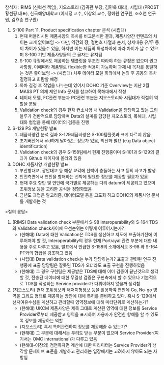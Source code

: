 참석자 : RIMS (신혁선 책임), 지오스토리 (김귀환 부장, 김민욱 대리), 시립대 (PROST 황선핑 대표), 한국해양대학교 (이서정 교수, 이창의 교수, 정혜원 연구원, 조호연 연구원, 김효승 연구원)

1. S-100 Part 11. Product specification chapter 분석 (시립대) 
	1. 현재 퍼블리시된 제품사양의 목차를 비교분석한 결과, 제품사양간 컨텐츠의 차이는 크게 없어보임
		-> 다만, 약간의 장, 절번호 나열과 순서, 상세내용 유/무 등이 차이가 있을수 있음, 하지만 이는 제품의 특성차이에 따라 차이가 날 수 있으며 S-100 기반 제품사양들의 큰 골자는 유지됨
	2. S-100 규정에서도 제공하는 템플릿을 무조건 따라야 하는 규정은 없으며 권고사항임, 이에따라 제품별로 flexible한 적용이 가능하며 과제 내 목차를 통일하는 것은 좋아보임
		-> (시립대) 차주 데이터 모델 회의에서 논의 후 공동의 목차 결정하고 회람할 예정
	3. 목차 결정 후 작업을 나누는데 있어서 DOHC 기준 Overview는 지난 2월 MASS PT 의제 제안 Info 문서를 참고하여 목해대에서 작성
	4. 데이터 모델, FC관련 부분과 PC관련 부분은 지오스토리와 시립대가 적절히 역할을 분담
	5. Validation check의 경우 현재 컨소시엄 내 Validation을 담당하고 있는 그린블루가 전반적으로 담당하며 Data의 설계를 담당한 지오스토리, 목해대, 시립대와 협업을 통해 데이터의 검증을 진행
2. S-129 PS 개발현황 발표
	1. 제품사양간 분석 결과 S-129제품사양은 S-100템플릿과 크게 다르지 않음
	2. 초기버전에서 old하게 남아있는 정보가 있음, 최신화 필요 (e.g Data object identification)
	3. Validation check의 경우 S-158팀에서 현재 진행중이며 S-101과 S-129의 결과가 Github 페이지에 올라와 있음
3. DOHC 제품사양 개발현황 발표
	1. 부산항대교, 광안대교 등 해상 교각에 선박이  충돌하는 사고 등의 사고가 발생
	2. 안전측면에서 연안을 항해하는 선박에 필요한 정보를 제공할 필요가 있음
	3. 현재 주요 항만 및 연안에 국가별로 제공하는 다리 datum이 제공되고 있으며 조위정보 등을 고려한 공식을 정형화했음
	4. 금년도 과업은 알고리즘, 데이터모델 등을 고도화 하고 DOHC의 제품사양 문서를 개발하는 것
	   
<질의 응답>
1. (RIMS) Data validation check 부분에서 S-98 Interoperability와 S-164 TDS와 Validation check사이에 우선순위는 어떻게 이루어지는가?
	- (한해대) Data에 대한 Validation은 TDS를 생산하고 지도에 표출하기전에 이루어져야 할 것, Interoperability의 경우 현재 Portrayal 관련 부분에 대한 내용을 주로 다루고 있음, 발표에서 언급한 S-158의 소개에서도 S-98 와 S-164 PT와의 협업을 강조하고 있음
	- (시립대) Data validation check는 누가 담당하는가? 표출과 관련된 연구 진행중에 표출 담당팀은 잘못된 TDS가 오더라도 표출 구현을 진행하였음
	- (한해대) 그 경우 구현팀은 제공받은 TDS에 대해 이미 검증이 끝난것으로 생각할 것, 전송된 데이터에 대한 무결성 검증은 구현측에서 할 수 있으나 기본적으로 TDS를 작성하는 Service provider가 다뤄야하지 않을까 생각함
2. (지오스토리) 현재 조위정보와 해저지형정보 등을 활용하여 연안에 Go, No-go 영역을 그리드 형태로 제공하는 방안에 대해 특허를 준비하고 있다. 혹시 S-129에서 선저여유수심을 계산하고 관리할때 영역정보에 대해 미터단위로 계산하는가?
	- (한해대) UKCM 제품사양은 제목 그대로 계산된 영역에 대한 정보를 Service Provider로부터 제공받고 영역을 표시하여 사용자가 안전한 항해를 할 수 있도록 정보를 제공하는 역할
	- (지오스토리) 혹시 특허관련하여 정보를 제공해줄 수 있는가?
	- (한해대) 그 부분에 대해서는 우리도 받는 부분이 없으며 Service Provider(여기서는 OMC international)가 다루고 있음
	- (한해대-이창의) 첨언하자면 계산에 대한 파라미터는 Service Provider가 생각할 문제이며 표준을 개발하고 관리하는 입장에서는 고려하지 않아도 되는 사항임
